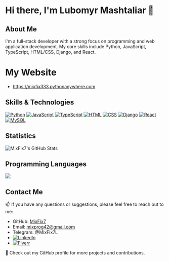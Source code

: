 # Hi there, I'm Lubomyr Mashtaliar 👋

## About Me
I'm a full-stack developer with a strong focus on programming and web application development. My core skills include Python, JavaScript, TypeScript, HTML/CSS, Django, and React.

# My Website
- https://mixfix333.pythonanywhere.com

## Skills & Technologies
[![Python](https://img.shields.io/badge/Python-3776AB?style=for-the-badge&logo=python&logoColor=white)](https://www.python.org/)
[![JavaScript](https://img.shields.io/badge/JavaScript-F7DF1E?style=for-the-badge&logo=javascript&logoColor=black)](https://developer.mozilla.org/en-US/docs/Web/JavaScript)
[![TypeScript](https://img.shields.io/badge/TypeScript-3178C6?style=for-the-badge&logo=typescript&logoColor=black)](https://www.typescriptlang.org/)
[![HTML](https://img.shields.io/badge/HTML-E34F26?style=for-the-badge&logo=html5&logoColor=white)](https://developer.mozilla.org/en-US/docs/Web/HTML)
[![CSS](https://img.shields.io/badge/CSS-1572B6?style=for-the-badge&logo=css3&logoColor=white)](https://developer.mozilla.org/en-US/docs/Web/CSS)
[![Django](https://img.shields.io/badge/Django-092E20?style=for-the-badge&logo=django&logoColor=white)](https://www.djangoproject.com/)
[![React](https://img.shields.io/badge/React-61DAFB?style=for-the-badge&logo=react&logoColor=black)](https://reactjs.org/)
[![MySQL](https://img.shields.io/badge/MySQL-4479A1?style=for-the-badge&logo=mysql&logoColor=white)](https://www.mysql.com/)


## Statistics
![MixFix7's GitHub Stats](https://github-readme-stats.vercel.app/api?username=MixFix7&show_icons=true&count_private=true&hide=stars&theme=radical&custom_title=MixFix7's%20%Github%20%Stats)

## Programming Languages
<!-- ![Top Languages](https://github-readme-stats.vercel.app/api/top-langs/?username=MixFix7&layout=compact&theme=radical) -->
<a href="https://wakatime.com/@MixFix7" target="_blank"><img src="https://wakatime.com/share/@MixFix7/aa0d4f31-a62d-4959-b09c-5c4ab86f9832.png" /></a>

## Contact Me
📫 If you have any questions or suggestions, please feel free to reach out to me:

- GitHub: [MixFix7](https://github.com/MixFix7)
- Email: [mixprog42@gmail.com](mailto:mixprog42@gmail.com)
- Telegram: @MixFix7L
- [![LinkedIn](https://img.shields.io/badge/Linkedin-0a66c2?style=for-the-badge&logo=linkedin&logoColor=white)](https://www.linkedin.com/in/lubomyr-mashtaliar-63842a28a/)
- [![Fiverr](https://img.shields.io/badge/Fiverr-1DBF73?style=for-the-badge&logo=fiverr&logoColor=white)](https://www.fiverr.com/mixfix1?up_rollout=true)

<!-- ## Projects -->
<!-- Here are some of my notable projects: -->

<!-- - [Project 1](https://github.com/MixFix7/project1): Brief description of project 1.
- [Project 2](https://github.com/MixFix7/project2): Brief description of project 2. -->

🚀 Check out my GitHub profile for more projects and contributions.



